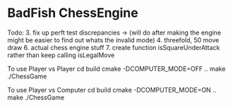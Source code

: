 # BadFish ChessEngine
Todo:
3. fix up perft test discrepancies 
    -> (will do after making the engine might be easier to find out whats the invalid mode)
4. threefold, 50 move draw
6. actual chess engine stuff
7. create function isSquareUnderAttack rather than keep calling isLegalMove

To use Player vs Player
cd build
cmake -DCOMPUTER_MODE=OFF ..
make
./ChessGame

To use Player vs Computer
cd build
cmake -DCOMPUTER_MODE=ON ..
make
./ChessGame
